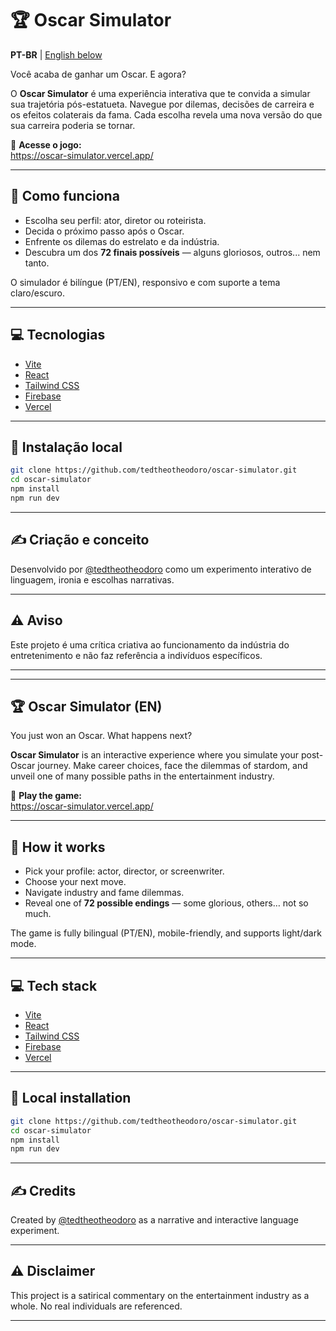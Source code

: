 # 🏆 Oscar Simulator

**PT-BR** | [English below](#-oscar-simulator-en)

Você acaba de ganhar um Oscar. E agora?

O **Oscar Simulator** é uma experiência interativa que te convida a simular sua trajetória pós-estatueta. Navegue por dilemas, decisões de carreira e os efeitos colaterais da fama. Cada escolha revela uma nova versão do que sua carreira poderia se tornar.

🔗 **Acesse o jogo:**  
https://oscar-simulator.vercel.app/

---

## 📌 Como funciona

- Escolha seu perfil: ator, diretor ou roteirista.
- Decida o próximo passo após o Oscar.
- Enfrente os dilemas do estrelato e da indústria.
- Descubra um dos **72 finais possíveis** — alguns gloriosos, outros... nem tanto.

O simulador é bilíngue (PT/EN), responsivo e com suporte a tema claro/escuro.

---

## 💻 Tecnologias

- [Vite](https://vitejs.dev/)
- [React](https://react.dev/)
- [Tailwind CSS](https://tailwindcss.com/)
- [Firebase](https://firebase.google.com/)
- [Vercel](https://vercel.com/)

---

## 📂 Instalação local

```bash
git clone https://github.com/tedtheotheodoro/oscar-simulator.git
cd oscar-simulator
npm install
npm run dev
```

---

## ✍️ Criação e conceito

Desenvolvido por [@tedtheotheodoro](https://github.com/tedtheotheodoro) como um experimento interativo de linguagem, ironia e escolhas narrativas.

---

## ⚠️ Aviso

Este projeto é uma crítica criativa ao funcionamento da indústria do entretenimento e não faz referência a indivíduos específicos.

---

---

## 🏆 Oscar Simulator (EN)

You just won an Oscar. What happens next?

**Oscar Simulator** is an interactive experience where you simulate your post-Oscar journey. Make career choices, face the dilemmas of stardom, and unveil one of many possible paths in the entertainment industry.

🔗 **Play the game:**  
https://oscar-simulator.vercel.app/

---

## 📌 How it works

- Pick your profile: actor, director, or screenwriter.
- Choose your next move.
- Navigate industry and fame dilemmas.
- Reveal one of **72 possible endings** — some glorious, others… not so much.

The game is fully bilingual (PT/EN), mobile-friendly, and supports light/dark mode.

---

## 💻 Tech stack

- [Vite](https://vitejs.dev/)
- [React](https://react.dev/)
- [Tailwind CSS](https://tailwindcss.com/)
- [Firebase](https://firebase.google.com/)
- [Vercel](https://vercel.com/)

---

## 📂 Local installation

```bash
git clone https://github.com/tedtheotheodoro/oscar-simulator.git
cd oscar-simulator
npm install
npm run dev
```

---

## ✍️ Credits

Created by [@tedtheotheodoro](https://github.com/tedtheotheodoro) as a narrative and interactive language experiment.

---

## ⚠️ Disclaimer

This project is a satirical commentary on the entertainment industry as a whole. No real individuals are referenced.

---
